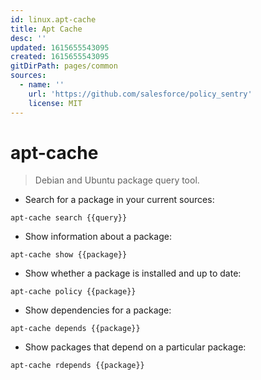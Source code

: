 ```yaml
---
id: linux.apt-cache
title: Apt Cache
desc: ''
updated: 1615655543095
created: 1615655543095
gitDirPath: pages/common
sources:
  - name: ''
    url: 'https://github.com/salesforce/policy_sentry'
    license: MIT
---
```

# apt-cache

> Debian and Ubuntu package query tool.

- Search for a package in your current sources:

`apt-cache search {{query}}`

- Show information about a package:

`apt-cache show {{package}}`

- Show whether a package is installed and up to date:

`apt-cache policy {{package}}`

- Show dependencies for a package:

`apt-cache depends {{package}}`

- Show packages that depend on a particular package:

`apt-cache rdepends {{package}}`

